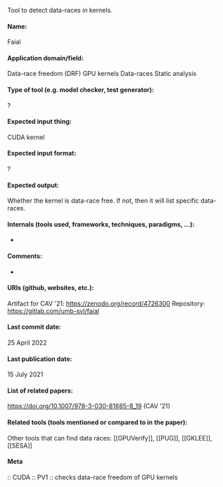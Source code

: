 Tool to detect data-races in kernels.

#### Name:
Faial

#### Application domain/field:
Data-race freedom (DRF)
GPU kernels
Data-races
Static analysis

#### Type of tool (e.g. model checker, test generator):
?

#### Expected input thing:
CUDA kernel

#### Expected input format:
?

#### Expected output:
Whether the kernel is data-race free. If not, then it will list specific data-races.

#### Internals (tools used, frameworks, techniques, paradigms, ...):
-

#### Comments:
-

#### URIs (github, websites, etc.):
Artifact for CAV '21: https://zenodo.org/record/4726300
Repository: https://gitlab.com/umb-svl/faial

#### Last commit date:
25 April 2022

#### Last publication date:
15 July 2021

#### List of related papers:
https://doi.org/10.1007/978-3-030-81685-8_19 (CAV '21)

#### Related tools (tools mentioned or compared to in the paper):
Other tools that can find data races: [[GPUVerify]], [[PUG]], [[GKLEE]], [[SESA]]

#### Meta
:: CUDA
:: PV1 :: checks data-race freedom of GPU kernels